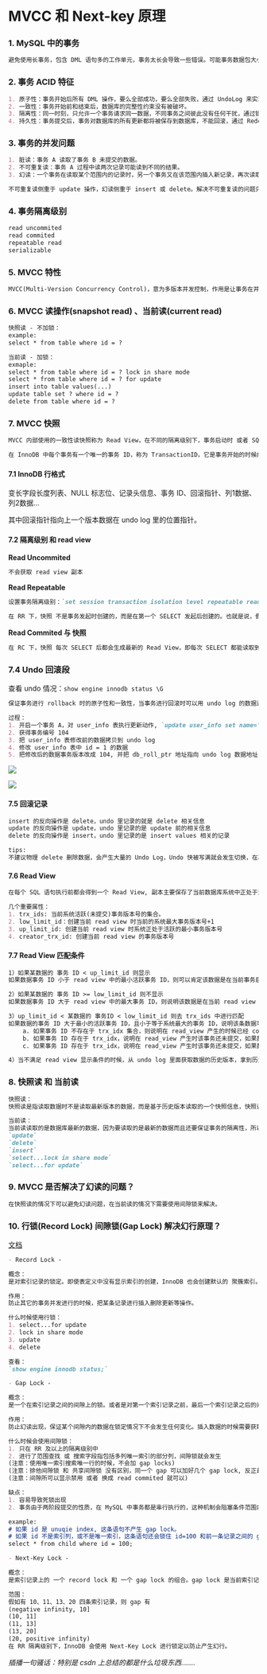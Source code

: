 # MVCC 和 Next-key 原理

### 1. MySQL 中的事务

```markdown
避免使用长事务，包含 DML 语句多的工作单元，事务太长会导致一些错误。可能事务数据包大小超过参数 max_allowed_packet 设置会导致程序报错，也可能有事务中某个 SQL 对应数据报错，导致整个服务调用失败。
```

### 2. 事务 ACID 特征

```markdown
1. 原子性：事务开始后所有 DML 操作，要么全部成功，要么全部失败，通过 UndoLog 来实现。
2. 一致性：事务开始前和结束后，数据库的完整性约束没有被破坏。
3. 隔离性：同一时刻，只允许一个事务请求同一数据，不同事务之间彼此没有任何干扰，通过锁机制来实现。
4. 持久性：事务提交后，事务对数据库的所有更新都将被保存到数据库，不能回滚，通过 RedoLog 实现。
```

### 3. 事务的并发问题

```markdown
1. 脏读：事务 A 读取了事务 B 未提交的数据。
2. 不可重复读：事务 A 过程中读两次记录可能读到不同的结果。
3. 幻读：一个事务在读取某个范围内的记录时，另一个事务又在该范围内插入新记录，再次读取会出现换行。

不可重复读侧重于 update 操作，幻读侧重于 insert 或 delete。解决不可重复读的问题只需要锁住满足条件的行，解决幻读则需要锁表。
```

### 4. 事务隔离级别

```markdown
read uncommited
read commited
repeatable read
serializable
```

### 5. MVCC 特性

```markdown
MVCC(Multi-Version Concurrency Control)，意为多版本并发控制，作用是让事务在并行发生时，在一定隔离级别前提下，可以保证在某个事务中能实现一致性读，通俗说就是通过 MVCC 来保存数据的历史版本，根据比较版本号来处理数据是否显示，从而达到读取数据时不需要加锁就可以保证事务隔离性的效果。
```

### 6. MVCC 读操作(snapshot read) 、当前读(current read)

```markdown
快照读 - 不加锁：
example:
select * from table where id = ?

当前读 - 加锁：
exmaple:
select * from table where id = ? lock in share mode
select * from table where id = ? for update
insert into table values(...)
update table set ? where id = ?
delete from table where id = ?
```

### 7. MVCC 快照

```markdown
MVCC 内部使用的一致性读快照称为 Read View，在不同的隔离级别下，事务启动时 或者 SQL 开始时，看到的数据快照版本可能也不同，在 RR、RC 隔离级别下会用到 Read View。

在 InnoDB 中每个事务有一个唯一的事务 ID，称为 TransactionID，它是事务开始的时候向 InnoDB 的事务系统申请的，是按申请顺序严格递增的。每行数据都有多个版本，每次事务更新数据时，都会生成一个新的数据版本 Read View，标记为 row_trx_id。并且把 Transaction ID 赋值给这个数据版本的事务 ID。
```

#### 7.1 InnoDB 行格式

变长字段长度列表、NULL 标志位、记录头信息、事务 ID、回滚指针、列1数据、列2数据...

其中回滚指针指向上一个版本数据在 undo log 里的位置指针。

#### 7.2 隔离级别 和 read view

**Read Uncommited**

```markdown
不会获取 read view 副本
```

**Read Repeatable**

```markdown
设置事务隔离级别：`set session transaction isolation level repeatable read;`

在 RR 下，快照 不是事务发起时创建的，而是在第一个 SELECT 发起后创建的。也就是说，假如事务 A 和 事务 B 同时 `start transaction`, 事务 B 一直没有任何动作，事务 A 修改了 ID = 1001 数据，然后 commit 了。此时事务 B 读取 id=1001 的数据，发现读取的数据是 A 修改
```

**Read Commited 与 快照**

```markdown
在 RC 下，快照 每次 SELECT 后都会生成最新的 Read View，即每次 SELECT 都能读取到已经 COMMIT 的数据。就会存在不可重复读和幻读的现象。
```

### 7.4 Undo 回滚段

查看 undo 情况：`show engine innodb status \G`

```markdown
保证事务进行 rollback 时的原子性和一致性，当事务进行回滚时可以用 undo log 的数据进行恢复。用于 MVCC 快照读的数据，通过读取 undo log 的历史版本数据可以实现不同事务版本号有拥有自己的独立的快照数据版本。同时 Undo Log 是循环覆盖使用的。

过程：
1. 开启一个事务 A，对 user_info 表执行更新动作, `update user_info set name='李四' where id = 1;`
2. 获得事务编号 104
3. 把 user_info 表修改前的数据拷贝到 undo log
4. 修改 user_info 表中 id = 1 的数据
5. 把修改后的数据事务版本改成 104, 并把 db_roll_ptr 地址指向 undo log 数据地址
```

![](/Users/caiqingjing/project/private/leetcode-practice/statics/undo_log.jpg)

![](/Users/caiqingjing/project/private/leetcode-practice/statics/undo_log2.jpg)

#### 7.5 回滚记录

```markdown
insert 的反向操作是 delete，undo 里记录的就是 delete 相关信息
update 的反向操作是 update，undo 里记录的是 update 前的相关信息
delete 的反向操作是 insert，undo 里记录的是 insert values 相关的记录

tips:
不建议物理 delete 删除数据，会产生大量的 Undo Log，Undo 快被写满就会发生切换，在次期间会有大量的 IO 操作，导致业务的 DML 都会变得很慢。
```

#### 7.6  Read View

```markdown
在每个 SQL 语句执行前都会得到一个 Read View, 副本主要保存了当前数据库系统中正处于活跃(还未 commit) 的事务的 ID 号。

几个重要属性：
1. trx_ids: 当前系统活跃(未提交)事务版本号的集合。
2. low_limit_id：创建当前 read view 时当前的系统最大事务版本号+1
3. up_limit_id: 创建当前 read view 时系统正处于活跃的最小事务版本号
4. creator_trx_id: 创建当前 read view 的事务版本号
```

#### 7.7 Read View 匹配条件

```markdown
1）如果某数据的 事务 ID < up_limit_id 则显示
如果数据事务 ID 小于 read view 中的最小活跃事务 ID，则可以肯定该数据是在当前事务启动之前就已经存在了的。

2）如果某数据的 事务 ID >= low_limit_id 则不显示
如果数据事务 ID 大于 read view 中的最大事务 ID，则说明该数据是在当前 read view 创建之后才产生的，所以数据不予显示。

3）up_limit_id < 某数据的 事务ID < low_limit_id 则去 trx_ids 中进行匹配
如果数据的事务 ID 大于最小的活跃事务 ID，且小于等于系统最大的事务 ID，说明该条数据可能在当前事务开始的时候还未提交的。
    a. 如果事务 ID 不存在于 trx_idx 集合，则说明在 read_view 产生的时候已经 commit 了。
    b. 如果事务 ID 存在于 trx_idx，说明在 read_view 产生时该事务还未提交，如果数据的事务 ID 等于 creator_trx_id，说明这个数据是自己生成的，所以可以显示。
    c. 如果事务 ID 存在于 trx_idx，说明在 read_view 产生时该事务还未提交，如果数据的事务 ID 不等于 creator_trx_id，则不可以显示。

4）当不满足 read view 显示条件的时候，从 undo log 里面获取数据的历史版本，拿到历史的事务版本号，再从 1）步骤开始匹配，直到找到一条满足条件的历史数据进行显示，找不到则返回空结果。
```

### 8. 快照读 和 当前读

```markdown
快照读：
快照读是指读取数据时不是读取最新版本的数据，而是基于历史版本读取的一个快照信息，快照读可以使普通的 select 读取数据不用对表数据加锁，解决了因为对数据加锁导致的读写不能同时进行的问题。

当前读：
当前读读取的是数据库最新的数据，因为要读取的是最新的数据而且还要保证事务的隔离性，所以当前读是需要对数据进行加锁的。
`update` 
`delete`
`insert`
`select...lock in share mode`
`select...for update`
```

### 9. MVCC 是否解决了幻读的问题？

```markdown
在快照读的情况下可以避免幻读问题，在当前读的情况下需要使用间隙锁来解决。
```

### 10. 行锁(Record Lock) 间隙锁(Gap Lock) 解决幻行原理？

[文档](https://dev.mysql.com/doc/refman/8.0/en/innodb-locking.html#innodb-gap-locks)

```markdown
- Record Lock -

概念：
是对索引记录的锁定。即使表定义中没有显示索引的创建，InnoDB 也会创建默认的 聚簇索引。

作用：
防止其它的事务并发进行的时候，把某条记录进行插入删除更新等操作。

什么时候使用行锁：
1. select...for update
2. lock in share mode
3. update
4. delete

查看：
`show engine innodb status;`
```

```markdown
- Gap Lock -

概念：
是一个在索引记录之间的间隙上的锁。或者是对第一个索引记录之前，最后一个索引记录之后的间隙加锁。间隙可能跨越单个索引值，多个索引值，甚至为空。

作用：
防止幻读出现，保证某个间隙内的数据在锁定情况下不会发生任何变化。插入数据的时候需要获取 gap lock。

什么时候会使用间隙锁：
1. 只在 RR 及以上的隔离级别中
2. 进行了范围查找 或 搜索字段指包括多列唯一索引的部分列，间隙锁就会发生
(注意：使用唯一索引搜索唯一行的时候，不会加 gap locks)
(注意：排他间隙锁 和 共享间隙锁 没有区别，同一个 gap 可以加好几个 gap lock, 反正最后会进行合并 - -?)
(注意：间隙所可以显示禁用 或者 换成 read commited 就可以)

缺点：
1. 容易导致死锁出现
2. 事务由于两阶段提交的性质，在 MySQL 中事务都是串行执行的，这种机制会阻塞条件范围内的键值进行并发插入。往往会造成严重的锁等待。因此在并发插入较多的应用中，尽量使用精确查找条件来访问数据。

example:
# 如果 id 是 unuqie index, 这条语句不产生 gap lock。
# 如果 id 不是索引列，或不是唯一索引，这条语句还会锁住 id=100 和前一条记录之间的 gap。
select * from child where id = 100;
```

```markdown
- Next-Key Lock -

概念：
是索引记录上的 一个 record lock 和 一个 gap lock 的组合。gap lock 是当前索引记录之前的那个 gap 上的锁。官方称为是【a next key is an index-record lock plus a gap lock on the gap preceding the index record】

范围：
假如有 10、11、13、20 四条索引记录，则 gap 有
(negative infinity, 10]
(10, 11]
(11, 13]
(13, 20]
(20, positive infinity)
在 RR 隔离级别下，InnoDB 会使用 Next-Key Lock 进行锁定以防止产生幻行。
```

*插播一句骚话：特别是 csdn 上总结的都是什么垃圾东西.......*














